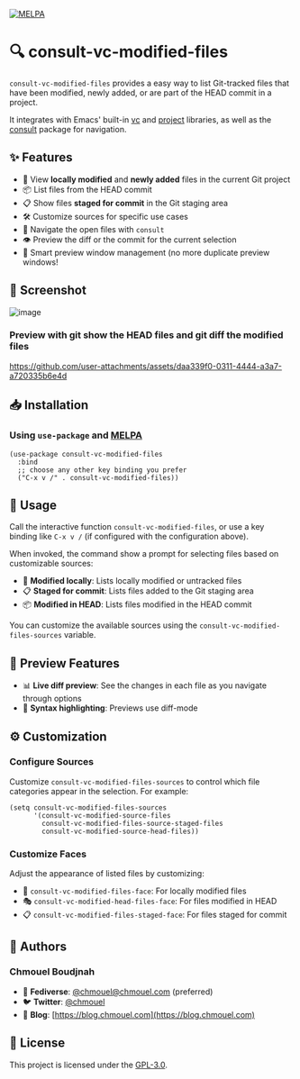 [![MELPA](https://melpa.org/packages/consult-vc-modified-files-badge.svg)](https://melpa.org/#/consult-vc-modified-files)

# 🔍 consult-vc-modified-files

`consult-vc-modified-files` provides a easy way to list Git-tracked files that have been modified, newly added, or are part of the HEAD commit in a project.

It integrates with Emacs' built-in [vc](https://www.gnu.org/software/emacs/manual/html_node/emacs/Version-Control.html) and
[project](https://github.com/emacs-mirror/emacs/blob/master/lisp/progmodes/project.el) libraries,
as well as the [consult](https://github.com/minad/consult) package for navigation.

## ✨ Features

- 📄 View **locally modified** and **newly added** files in the current Git project
- 📦 List files from the HEAD commit
- 📋 Show files **staged for commit** in the Git staging area
- 🛠️ Customize sources for specific use cases
- 🧭 Navigate the open files with `consult`
- 👁️ Preview the diff or the commit for the current selection
- 🔄 Smart preview window management (no more duplicate preview windows!

## 📸 Screenshot

![image](https://github.com/chmouel/consult-vc-modified-files/assets/98980/00272a25-a0b1-4b90-b4a8-21807ead914e)

### Preview with git show the HEAD files and git diff the modified files

<https://github.com/user-attachments/assets/daa339f0-0311-4444-a3a7-a720335b6e4d>

## 📥 Installation

### Using `use-package` and [MELPA](https://melpa.org/)

```elisp
(use-package consult-vc-modified-files
  :bind
  ;; choose any other key binding you prefer
  ("C-x v /" . consult-vc-modified-files))
```

## 🚀 Usage

Call the interactive function `consult-vc-modified-files`, or use a key binding
like `C-x v /` (if configured with the configuration above).

When invoked, the command show a prompt for selecting files based on customizable sources:

- 🔄 **Modified locally**: Lists locally modified or untracked files
- 📋 **Staged for commit**: Lists files added to the Git staging area
- 📦 **Modified in HEAD**: Lists files modified in the HEAD commit

You can customize the available sources using the
`consult-vc-modified-files-sources` variable.

## 🔮 Preview Features

- 📊 **Live diff preview**: See the changes in each file as you navigate through options
- 🌈 **Syntax highlighting**: Previews use diff-mode

## ⚙️ Customization

### Configure Sources

Customize `consult-vc-modified-files-sources` to control which file categories appear in the selection. For example:

```elisp
(setq consult-vc-modified-files-sources
      '(consult-vc-modified-source-files
        consult-vc-modified-files-source-staged-files
        consult-vc-modified-source-head-files))
```

### Customize Faces

Adjust the appearance of listed files by customizing:

- 🎨 `consult-vc-modified-files-face`: For locally modified files
- 🎭 `consult-vc-modified-head-files-face`: For files modified in HEAD
- 📋 `consult-vc-modified-files-staged-face`: For files staged for commit

## 👥 Authors

### Chmouel Boudjnah

- 🐘 **Fediverse**: [@chmouel@chmouel.com](https://fosstodon.org/@chmouel) (preferred)
- 🐦 **Twitter**: [@chmouel](https://twitter.com/chmouel)
- 📝 **Blog**: [https://blog.chmouel.com](https://blog.chmouel.com)

## 📃 License

This project is licensed under the [GPL-3.0](./LICENSE).
